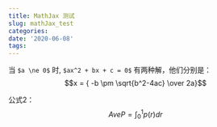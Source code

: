 ```yaml
---
title: MathJax 测试
slug: mathJax_test
categories:
date: '2020-06-08'
tags:
---
```

当 `$a \ne 0$` 时, `$ax^2 + bx + c = 0$` 有两种解，他们分别是：
$$x = { -b \pm \sqrt{b^2-4ac} \over 2a}$$

公式2：
$$
AveP = \int_0^1 p(r) dr
$$

